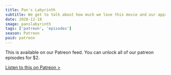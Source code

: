 ```yaml
---
title: Pan's Labyrinth
subtitle: We get to talk about how much we love this movie and our appreciation for Guillermo del Toro. Joe gives us some background on Francoist Spain and tells us his plan to fool the pale man.
date: 2020-12-18
image: panslabyrinth
tags: ['patreon', 'episodes']
season: Patreon
paid: patreon
---
```

<div class="callout patreon">
This is available on our Patreon feed. You can unlock all of our patreon episodes for $2.

<a class="button" href="https://www.patreon.com/posts/45179319">Listen to this on Patreon &gt;</a>
</div>